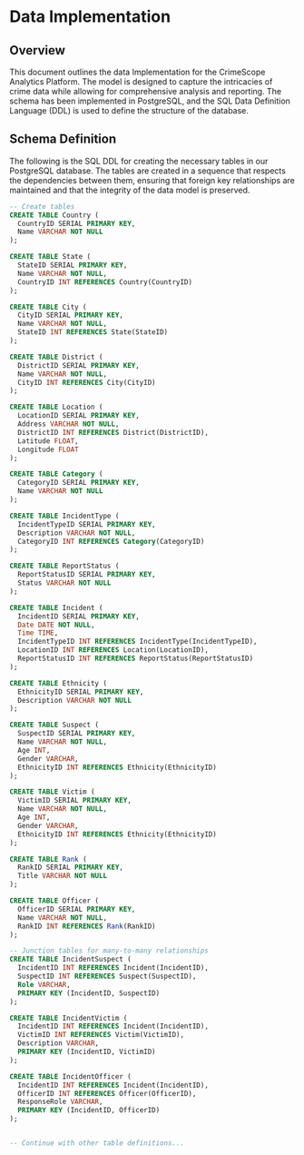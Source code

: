 # Data Implementation

## Overview
This document outlines the data Implementation for the CrimeScope Analytics Platform. The model is designed to capture the intricacies of crime data while allowing for comprehensive analysis and reporting. The schema has been implemented in PostgreSQL, and the SQL Data Definition Language (DDL) is used to define the structure of the database.

## Schema Definition
The following is the SQL DDL for creating the necessary tables in our PostgreSQL database. The tables are created in a sequence that respects the dependencies between them, ensuring that foreign key relationships are maintained and that the integrity of the data model is preserved.

```sql
-- Create tables
CREATE TABLE Country (
  CountryID SERIAL PRIMARY KEY,
  Name VARCHAR NOT NULL
);

CREATE TABLE State (
  StateID SERIAL PRIMARY KEY,
  Name VARCHAR NOT NULL,
  CountryID INT REFERENCES Country(CountryID)
);

CREATE TABLE City (
  CityID SERIAL PRIMARY KEY,
  Name VARCHAR NOT NULL,
  StateID INT REFERENCES State(StateID)
);

CREATE TABLE District (
  DistrictID SERIAL PRIMARY KEY,
  Name VARCHAR NOT NULL,
  CityID INT REFERENCES City(CityID)
);

CREATE TABLE Location (
  LocationID SERIAL PRIMARY KEY,
  Address VARCHAR NOT NULL,
  DistrictID INT REFERENCES District(DistrictID),
  Latitude FLOAT,
  Longitude FLOAT
);

CREATE TABLE Category (
  CategoryID SERIAL PRIMARY KEY,
  Name VARCHAR NOT NULL
);

CREATE TABLE IncidentType (
  IncidentTypeID SERIAL PRIMARY KEY,
  Description VARCHAR NOT NULL,
  CategoryID INT REFERENCES Category(CategoryID)
);

CREATE TABLE ReportStatus (
  ReportStatusID SERIAL PRIMARY KEY,
  Status VARCHAR NOT NULL
);

CREATE TABLE Incident (
  IncidentID SERIAL PRIMARY KEY,
  Date DATE NOT NULL,
  Time TIME,
  IncidentTypeID INT REFERENCES IncidentType(IncidentTypeID),
  LocationID INT REFERENCES Location(LocationID),
  ReportStatusID INT REFERENCES ReportStatus(ReportStatusID)
);

CREATE TABLE Ethnicity (
  EthnicityID SERIAL PRIMARY KEY,
  Description VARCHAR NOT NULL
);

CREATE TABLE Suspect (
  SuspectID SERIAL PRIMARY KEY,
  Name VARCHAR NOT NULL,
  Age INT,
  Gender VARCHAR,
  EthnicityID INT REFERENCES Ethnicity(EthnicityID)
);

CREATE TABLE Victim (
  VictimID SERIAL PRIMARY KEY,
  Name VARCHAR NOT NULL,
  Age INT,
  Gender VARCHAR,
  EthnicityID INT REFERENCES Ethnicity(EthnicityID)
);

CREATE TABLE Rank (
  RankID SERIAL PRIMARY KEY,
  Title VARCHAR NOT NULL
);

CREATE TABLE Officer (
  OfficerID SERIAL PRIMARY KEY,
  Name VARCHAR NOT NULL,
  RankID INT REFERENCES Rank(RankID)
);

-- Junction tables for many-to-many relationships
CREATE TABLE IncidentSuspect (
  IncidentID INT REFERENCES Incident(IncidentID),
  SuspectID INT REFERENCES Suspect(SuspectID),
  Role VARCHAR,
  PRIMARY KEY (IncidentID, SuspectID)
);

CREATE TABLE IncidentVictim (
  IncidentID INT REFERENCES Incident(IncidentID),
  VictimID INT REFERENCES Victim(VictimID),
  Description VARCHAR,
  PRIMARY KEY (IncidentID, VictimID)
);

CREATE TABLE IncidentOfficer (
  IncidentID INT REFERENCES Incident(IncidentID),
  OfficerID INT REFERENCES Officer(OfficerID),
  ResponseRole VARCHAR,
  PRIMARY KEY (IncidentID, OfficerID)
);


-- Continue with other table definitions...


